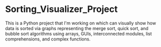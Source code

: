 # Sorting_Visualizer_Project
This is a Python project that I'm working on which can visually show how data is sorted via graphs representing the merge sort, quick sort, and bubble sort algorithms using arrays, GUIs, interconnected modules, list comprehensions, and complex functions.
